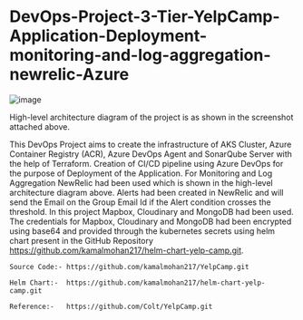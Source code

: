 # DevOps-Project-3-Tier-YelpCamp-Application-Deployment-monitoring-and-log-aggregation-newrelic-Azure

![image](https://github.com/user-attachments/assets/bcfd0ded-c3a9-4fec-a846-ee5b6a2484d8)

High-level architecture diagram of the project is as shown in the screenshot attached above.

This DevOps Project aims to create the infrastructure of AKS Cluster, Azure Container Registry (ACR), Azure DevOps Agent and SonarQube Server with the help of Terraform. Creation of CI/CD pipeline using Azure DevOps for the purpose of Deployment of the Application. For Monitoring and Log Aggregation NewRelic had been used which is shown in the high-level architecture diagram above. Alerts had been created in NewRelic and will send the Email on the Group Email Id if the Alert condition crosses the threshold. In this project Mapbox, Cloudinary and MongoDB had been used. The credentials for Mapbox, Cloudinary and MongoDB had been encrypted using base64 and provided through the kubernetes secrets using helm chart present in the GitHub Repository https://github.com/kamalmohan217/helm-chart-yelp-camp.git. 

```
Source Code:- https://github.com/kamalmohan217/YelpCamp.git

Helm Chart:-  https://github.com/kamalmohan217/helm-chart-yelp-camp.git

Reference:-   https://github.com/Colt/YelpCamp.git
```
